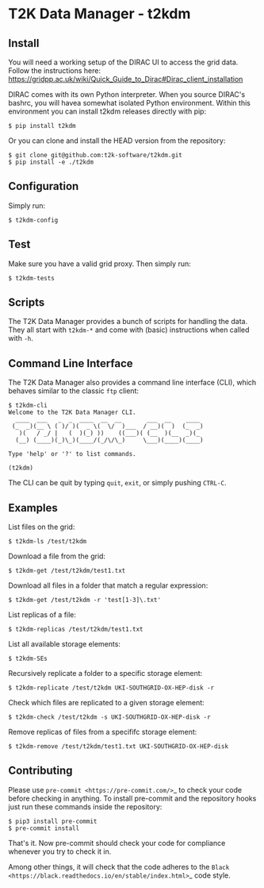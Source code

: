 T2K Data Manager - t2kdm
========================

Install
-------

You will need a working setup of the DIRAC UI to access the grid data.
Follow the instructions here:
https://gridpp.ac.uk/wiki/Quick_Guide_to_Dirac#Dirac_client_installation

DIRAC comes with its own Python interpreter. When you source DIRAC's bashrc,
you will havea somewhat isolated Python environment. Within this environment
you can install t2kdm releases directly with pip:

    $ pip install t2kdm

Or you can clone and install the HEAD version from the repository:

    $ git clone git@github.com:t2k-software/t2kdm.git
    $ pip install -e ./t2kdm

Configuration
-------------

Simply run:

    $ t2kdm-config

Test
----

Make sure you have a valid grid proxy.
Then simply run:

    $ t2kdm-tests

Scripts
-------

The T2K Data Manager provides a bunch of scripts for handling the data.
They all start with `t2kdm-*` and come with (basic) instructions when called with `-h`.

Command Line Interface
----------------------

The T2K Data Manager also provides a command line interface (CLI),
which behaves similar to the classic `ftp` client:

    $ t2kdm-cli
    Welcome to the T2K Data Manager CLI.
      ____  ___   _  _  ____  __  __       ___  __    ____
     (_  _)(__ \ ( )/ )(  _ \(  \/  )___  / __)(  )  (_  _)
       )(   / _/ |   (  )(_) ))    ((___)( (__  )(__  _)(_
      (__) (____)(_)\_)(____/(_/\/\_)     \___)(____)(____)

    Type 'help' or '?' to list commands.

    (t2kdm)

The CLI can be quit by typing `quit`, `exit`, or simply pushing `CTRL-C`.

Examples
--------

List files on the grid:

    $ t2kdm-ls /test/t2kdm

Download a file from the grid:

    $ t2kdm-get /test/t2kdm/test1.txt

Download all files in a folder that match a regular expression:

    $ t2kdm-get /test/t2kdm -r 'test[1-3]\.txt'

List replicas of a file:

    $ t2kdm-replicas /test/t2kdm/test1.txt

List all available storage elements:

    $ t2kdm-SEs

Recursively replicate a folder to a specific storage element:

    $ t2kdm-replicate /test/t2kdm UKI-SOUTHGRID-OX-HEP-disk -r

Check which files are replicated to a given storage element:

    $ t2kdm-check /test/t2kdm -s UKI-SOUTHGRID-OX-HEP-disk -r

Remove replicas of files from a specififc storage element:

    $ t2kdm-remove /test/t2kdm/test1.txt UKI-SOUTHGRID-OX-HEP-disk

Contributing
------------

Please use `pre-commit <https://pre-commit.com/>`_ to check your code before
checking in anything. To install pre-commit and the repository hooks just run
these commands inside the repository:

    $ pip3 install pre-commit
    $ pre-commit install

That's it. Now pre-commit should check your code for compliance whenever you
try to check it in.

Among other things, it will check that the code adheres to the `Black
<https://black.readthedocs.io/en/stable/index.html>`_ code style.
